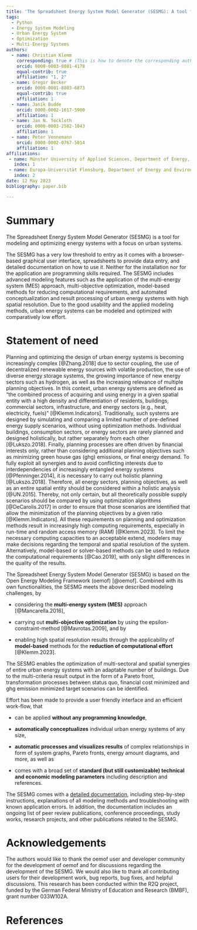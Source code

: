 ```yaml
---
title: 'The Spreadsheet Energy System Model Generator (SESMG): A tool for the optimization of urban energy systems'
tags:
  - Python
  - Energy System Modeling
  - Urban Energy System
  - Optimization
  - Multi-Energy Systems
authors:
  - name: Christian Klemm
    corresponding: true # (This is how to denote the corresponding author)
    orcid: 0000-0003-0801-4178
    equal-contrib: true
    affiliation: "1, 2"
  - name: Gregor Becker
    orcid: 0000-0001-8803-6873
    equal-contrib: true
    affiliation: 1
  - name: Janik Budde
    orcid: 0000-0002-1617-5900
    affiliation: 1
  - name: Jan N. Tockloth
    orcid: 0000-0003-2582-1043
    affiliation: 1
  - name: Peter Vennemann
    orcid: 0000-0002-0767-5014
    affiliation: 1
affiliations:
 - name: Münster University of Applied Sciences, Department of Energy, Building Services and Environmental Engineering, Germany
   index: 1
 - name: Europa-Universität Flensburg, Department of Energy and Environmental Management, Germany 
   index: 2
date: 12 May 2023
bibliography: paper.bib

---
```

# Summary

The Spreadsheet Energy System Model Generator (SESMG) is a tool for modeling and optimizing energy systems with a focus on urban systems. 

The SESMG has a very low threshold to entry as it comes with a browser-based graphical user interface, spreadsheets to provide data entry, and detailed documentation on how to use it. Neither for the installation nor for the application are programming skills required. The SESMG includes advanced modeling features such as the application of the multi-energy system (MES) approach, multi-objective optimization, model-based methods for reducing computational requirements, and automated conceptualization and result processing of urban energy systems with high spatial resolution. Due to the good usability and the applied modeling methods, urban energy systems can be modeled and optimized with comparatively low effort.

# Statement of need
Planning and optimizing the design of urban energy systems is becoming increasingly complex [@Zhang.2018] due to sector coupling, the use of decentralized renewable energy sources with volatile production, the use of diverse energy storage systems, the growing importance of new energy sectors such as hydrogen, as well as the increasing relevance of multiple planning objectives. In this context, urban energy systems are defined as “the combined process of acquiring and using energy in a given spatial entity with a high density and differentiation of residents, buildings, commercial sectors, infrastructure, and energy sectors (e.g., heat, electricity, fuels)” [@Klemm.Indicators]. Traditionally, such systems are designed by simulating and comparing a limited number of pre-defined energy supply scenarios, without using optimization methods. Individual buildings, consumption sectors, or energy sectors are rarely planned and designed holistically, but rather separately from each other [@Lukszo.2018]. Finally, planning processes are often driven by financial interests only, rather than considering additional planning objectives such as minimizing green house gas (ghg) emissions, or final energy demand. To fully exploit all synergies and to avoid conflicting interests due to interdependencies of increasingly entangled energy systems [@Pfenninger.2014], it is necessary to carry out holistic planning [@Lukszo.2018]. Therefore, all energy sectors, planning objectives, as well as an entire spatial entity should be considered within a holistic analysis [@UN.2015]. Thereby, not only certain, but all theoretically possible supply scenarios should be compared by using optimization algorithms [@DeCarolis.2017] in order to ensure that those scenarios are identified that allow the minimization of the planning objectives by a given ratio [@Klemm.Indicators]. All these requirements on planning and optimization methods result in increasingly high computing requirements, especially in run-time and random access memory (RAM) [@Klemm.2023]. To limit the necessary computing capacities to an acceptable extend, modelers may make decisions regarding the temporal and spatial resolution of the system. Alternatively, model-based or solver-based methods can be used to reduce the computational requirements [@Cao.2019], with only slight differences in the quality of the results.

The Spreadsheet Energy System Model Generator (SESMG) is based on the Open Energy Modeling Framework (oemof) [@oemof]. Combined with its own functionalities, the SESMG meets the above described modeling challenges, by

* considering the **multi-energy system (MES)** approach [@Mancarella.2016], 

* carrying out **multi-objective optimization** by using the epsilon-constraint-method [@Mavrotas.2009], and by

* enabling high spatial resolution results through the applicability of **model-based** methods for the **reduction of computational effort** [@Klemm.2023].

The SESMG enables the optimization of multi-sectoral and spatial synergies of entire urban energy systems with an adaptable number of buildings. Due to the multi-criteria result output in the form of a Pareto front, transformation processes between status quo, financial cost minimized and ghg emission minimized target scenarios can be identified.

Effort has been made to provide a user friendly interface and an efficient work-flow, that

* can be applied **without any programming knowledge**,

* **automatically conceptualizes** individual urban energy systems of any size,

* **automatic processes and visualizes results** of complex relationships in form of system graphs, Pareto fronts, energy amount diagrams, and more, as well as

* comes with a broad set of **standard (but still customizable) technical and economic modeling parameters** including description and references.

The SESMG comes with a [detailed documentation](https://spreadsheet-energy-system-model-generator.readthedocs.io/en/latest/ "detailed documentation"), including step-by-step instructions, explanations of all modeling methods and troubleshooting with known application errors. In addition, the documentation includes an ongoing list of peer review publications, conference proceedings, study works, research projects, and other publications related to the SESMG.

# Acknowledgements
The authors would like to thank the oemof user and developer community for the development of oemof and for discussions regarding the development of the SESMG. We would also like to thank all contributing users for their development work, bug reports, bug fixes, and helpful discussions. This research has been conducted within the R2Q project, funded by the German Federal Ministry of Education and Research (BMBF), grant number 033W102A.

# References

